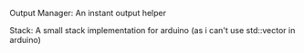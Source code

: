 Output Manager:
	An instant output helper

Stack:
	A small stack implementation for arduino (as i can't use std::vector in arduino)
